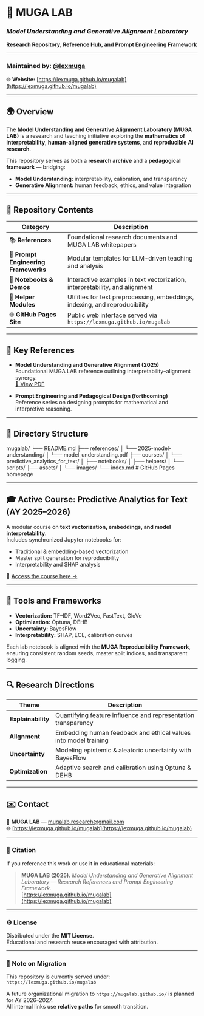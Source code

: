 # 🧠 MUGA LAB  
### *Model Understanding and Generative Alignment Laboratory*  
**Research Repository, Reference Hub, and Prompt Engineering Framework**

---

### Maintained by: [@lexmuga](https://github.com/lexmuga)  
🌐 **Website:** [https://lexmuga.github.io/mugalab](https://lexmuga.github.io/mugalab)

---

## 🌍 Overview

The **Model Understanding and Generative Alignment Laboratory (MUGA LAB)** is a research and teaching initiative exploring the **mathematics of interpretability**, **human-aligned generative systems**, and **reproducible AI research**.

This repository serves as both a **research archive** and a **pedagogical framework** — bridging:
- **Model Understanding:** interpretability, calibration, and transparency  
- **Generative Alignment:** human feedback, ethics, and value integration  

---

## 🧩 Repository Contents

| Category | Description |
|-----------|-------------|
| 📚 **References** | Foundational research documents and MUGA LAB whitepapers |
| 🧮 **Prompt Engineering Frameworks** | Modular templates for LLM-driven teaching and analysis |
| 🧠 **Notebooks & Demos** | Interactive examples in text vectorization, interpretability, and alignment |
| 🧰 **Helper Modules** | Utilities for text preprocessing, embeddings, indexing, and reproducibility |
| 🌐 **GitHub Pages Site** | Public web interface served via `https://lexmuga.github.io/mugalab` |

---

## 🧾 Key References

- **Model Understanding and Generative Alignment (2025)**  
  Foundational MUGA LAB reference outlining interpretability–alignment synergy.  
  [📄 View PDF](https://lexmuga.github.io/mugalab/references/2025-model-understanding/model_understanding.pdf)

- **Prompt Engineering and Pedagogical Design (forthcoming)**  
  Reference series on designing prompts for mathematical and interpretive reasoning.  

---

## 🧱 Directory Structure

mugalab/
├── README.md
├── references/
│   └── 2025-model-understanding/
│       └── model_understanding.pdf
├── courses/
│   └── predictive_analytics_for_text/
│       ├── notebooks/
│       ├── helpers/
│       └── scripts/
├── assets/
│   └── images/
└── index.md          # GitHub Pages homepage

---

## 🎓 Active Course: Predictive Analytics for Text (AY 2025–2026)

A modular course on **text vectorization, embeddings, and model interpretability**.  
Includes synchronized Jupyter notebooks for:
- Traditional & embedding-based vectorization  
- Master split generation for reproducibility  
- Interpretability and SHAP analysis  

📘 [Access the course here →](courses/predictive_analytics_for_text/)

---

## 🧰 Tools and Frameworks

- **Vectorization:** TF–IDF, Word2Vec, FastText, GloVe  
- **Optimization:** Optuna, DEHB  
- **Uncertainty:** BayesFlow  
- **Interpretability:** SHAP, ECE, calibration curves  

Each lab notebook is aligned with the **MUGA Reproducibility Framework**, ensuring consistent random seeds, master split indices, and transparent logging.

---

## 🔍 Research Directions

| Theme | Description |
|--------|--------------|
| **Explainability** | Quantifying feature influence and representation transparency |
| **Alignment** | Embedding human feedback and ethical values into model training |
| **Uncertainty** | Modeling epistemic & aleatoric uncertainty with BayesFlow |
| **Optimization** | Adaptive search and calibration using Optuna & DEHB |

---

## ✉️ Contact

📧 **MUGA LAB** — mugalab.research@gmail.com  
🌐 [https://lexmuga.github.io/mugalab](https://lexmuga.github.io/mugalab)

---

### 🧩 Citation

If you reference this work or use it in educational materials:

> **MUGA LAB (2025).** *Model Understanding and Generative Alignment Laboratory — Research References and Prompt Engineering Framework.*  
> [https://lexmuga.github.io/mugalab](https://lexmuga.github.io/mugalab)

---

### ⚙️ License

Distributed under the **MIT License**.  
Educational and research reuse encouraged with attribution.

---

### 🔖 Note on Migration

This repository is currently served under:  
`https://lexmuga.github.io/mugalab`  

A future organizational migration to `https://mugalab.github.io/` is planned for AY 2026–2027.  
All internal links use **relative paths** for smooth transition.

